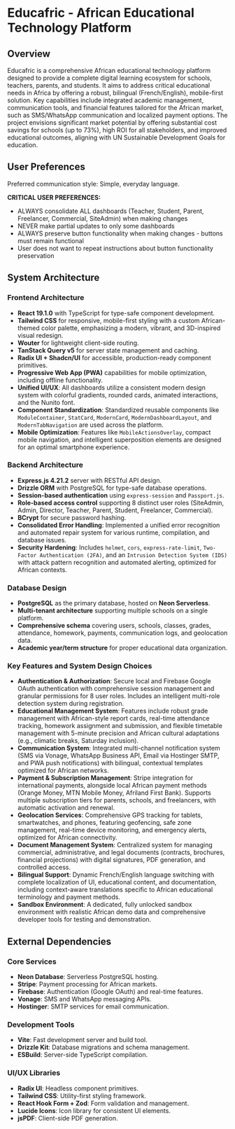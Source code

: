 # Educafric - African Educational Technology Platform

## Overview

Educafric is a comprehensive African educational technology platform designed to provide a complete digital learning ecosystem for schools, teachers, parents, and students. It aims to address critical educational needs in Africa by offering a robust, bilingual (French/English), mobile-first solution. Key capabilities include integrated academic management, communication tools, and financial features tailored for the African market, such as SMS/WhatsApp communication and localized payment options. The project envisions significant market potential by offering substantial cost savings for schools (up to 73%), high ROI for all stakeholders, and improved educational outcomes, aligning with UN Sustainable Development Goals for education.

## User Preferences

Preferred communication style: Simple, everyday language.

**CRITICAL USER PREFERENCES:**
- ALWAYS consolidate ALL dashboards (Teacher, Student, Parent, Freelancer, Commercial, SiteAdmin) when making changes
- NEVER make partial updates to only some dashboards
- ALWAYS preserve button functionality when making changes - buttons must remain functional
- User does not want to repeat instructions about button functionality preservation

## System Architecture

### Frontend Architecture
- **React 19.1.0** with TypeScript for type-safe component development.
- **Tailwind CSS** for responsive, mobile-first styling with a custom African-themed color palette, emphasizing a modern, vibrant, and 3D-inspired visual redesign.
- **Wouter** for lightweight client-side routing.
- **TanStack Query v5** for server state management and caching.
- **Radix UI + Shadcn/UI** for accessible, production-ready component primitives.
- **Progressive Web App (PWA)** capabilities for mobile optimization, including offline functionality.
- **Unified UI/UX**: All dashboards utilize a consistent modern design system with colorful gradients, rounded cards, animated interactions, and the Nunito font.
- **Component Standardization**: Standardized reusable components like `ModuleContainer`, `StatCard`, `ModernCard`, `ModernDashboardLayout`, and `ModernTabNavigation` are used across the platform.
- **Mobile Optimization**: Features like `MobileActionsOverlay`, compact mobile navigation, and intelligent superposition elements are designed for an optimal smartphone experience.

### Backend Architecture
- **Express.js 4.21.2** server with RESTful API design.
- **Drizzle ORM** with PostgreSQL for type-safe database operations.
- **Session-based authentication** using `express-session` and `Passport.js`.
- **Role-based access control** supporting 8 distinct user roles (SiteAdmin, Admin, Director, Teacher, Parent, Student, Freelancer, Commercial).
- **BCrypt** for secure password hashing.
- **Consolidated Error Handling**: Implemented a unified error recognition and automated repair system for various runtime, compilation, and database issues.
- **Security Hardening**: Includes `helmet`, `cors`, `express-rate-limit`, `Two-Factor Authentication (2FA)`, and an `Intrusion Detection System (IDS)` with attack pattern recognition and automated alerting, optimized for African contexts.

### Database Design
- **PostgreSQL** as the primary database, hosted on **Neon Serverless**.
- **Multi-tenant architecture** supporting multiple schools on a single platform.
- **Comprehensive schema** covering users, schools, classes, grades, attendance, homework, payments, communication logs, and geolocation data.
- **Academic year/term structure** for proper educational data organization.

### Key Features and System Design Choices
- **Authentication & Authorization**: Secure local and Firebase Google OAuth authentication with comprehensive session management and granular permissions for 8 user roles. Includes an intelligent multi-role detection system during registration.
- **Educational Management System**: Features include robust grade management with African-style report cards, real-time attendance tracking, homework assignment and submission, and flexible timetable management with 5-minute precision and African cultural adaptations (e.g., climatic breaks, Saturday inclusion).
- **Communication System**: Integrated multi-channel notification system (SMS via Vonage, WhatsApp Business API, Email via Hostinger SMTP, and PWA push notifications) with bilingual, contextual templates optimized for African networks.
- **Payment & Subscription Management**: Stripe integration for international payments, alongside local African payment methods (Orange Money, MTN Mobile Money, Afriland First Bank). Supports multiple subscription tiers for parents, schools, and freelancers, with automatic activation and renewal.
- **Geolocation Services**: Comprehensive GPS tracking for tablets, smartwatches, and phones, featuring geofencing, safe zone management, real-time device monitoring, and emergency alerts, optimized for African connectivity.
- **Document Management System**: Centralized system for managing commercial, administrative, and legal documents (contracts, brochures, financial projections) with digital signatures, PDF generation, and controlled access.
- **Bilingual Support**: Dynamic French/English language switching with complete localization of UI, educational content, and documentation, including context-aware translations specific to African educational terminology and payment methods.
- **Sandbox Environment**: A dedicated, fully unlocked sandbox environment with realistic African demo data and comprehensive developer tools for testing and demonstration.

## External Dependencies

### Core Services
- **Neon Database**: Serverless PostgreSQL hosting.
- **Stripe**: Payment processing for African markets.
- **Firebase**: Authentication (Google OAuth) and real-time features.
- **Vonage**: SMS and WhatsApp messaging APIs.
- **Hostinger**: SMTP services for email communication.

### Development Tools
- **Vite**: Fast development server and build tool.
- **Drizzle Kit**: Database migrations and schema management.
- **ESBuild**: Server-side TypeScript compilation.

### UI/UX Libraries
- **Radix UI**: Headless component primitives.
- **Tailwind CSS**: Utility-first styling framework.
- **React Hook Form + Zod**: Form validation and management.
- **Lucide Icons**: Icon library for consistent UI elements.
- **jsPDF**: Client-side PDF generation.
